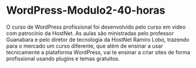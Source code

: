 # WordPress-Modulo2-40-horas
 O curso de WordPress profissional foi desenvolvido pelo curso em video com patrocínio da HostNet. As aulas são ministradas pelo professor Guanabara e pelo diretor de tecnologia da HostNet Ramiro Lobo, trazendo para o mercado um curso diferente, que além de ensinar a usar tecnicamente a plataforma WordPress, vai te ensinar a criar sites de forma profissional usando plugins e temas gratuitos.
